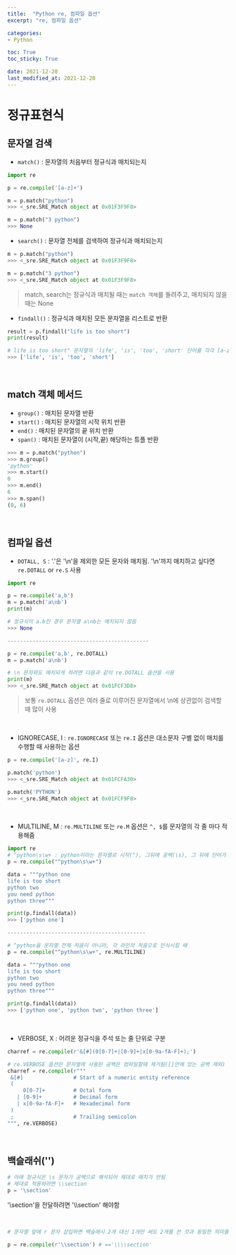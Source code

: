 ```yaml
---
title:  "Python re, 컴파일 옵션"
excerpt: "re, 컴파일 옵션"

categories:
- Python

toc: True
toc_sticky: True

date: 2021-12-20
last_modified_at: 2021-12-20
---
```


# 정규표현식

## 문자열 검색

- `match()` : 문자열의 처음부터 정규식과 매치되는지

```python
import re

p = re.compile('[a-z]+')

m = p.match("python")
>>> <_sre.SRE_Match object at 0x01F3F9F8>

m = p.match("3 python")
>>> None
```

- `search()` : 문자열 전체를 검색하여 정규식과 매치되는지

```python
m = p.match("python")
>>> <_sre.SRE_Match object at 0x01F3F9F8>

m = p.match("3 python")
>>> <_sre.SRE_Match object at 0x01F3F9F8>
```

> match, search는 정규식과 매치될 때는 `match 객체`를 돌려주고, 매치되지 않을 때는 None

- `findall()` : 정규식과 매치된 모든 문자열을 리스트로 반환

```python
result = p.findall("life is too short")
print(result)

# life is too short" 문자열의 'life', 'is', 'too', 'short' 단어를 각각 [a-z]+ 정규식과 매치해서 리스트로
>>> ['life', 'is', 'too', 'short']
```

<br>

## match 객체 메서드

- `group()` : 매치된 문자열 반환
- `start()` : 매치된 문자열의 시작 위치 반환
- `end()` : 매치된 문자열의 끝 위치 반환
- `span()` : 매치된 문자열이 (시작,끝) 해당하는 튜플 반환

```python
>>> m = p.match("python")
>>> m.group()
'python'
>>> m.start()
0
>>> m.end()
6
>>> m.span()
(0, 6)
```

<br>

## 컴파일 옵션

- `DOTALL, S` : '.'은 '\n'을 제외한 모든 문자와 매치됨. '\n'까지 매치하고 싶다면 `re.DOTALL` or `re.S` 사용

```python
import re

p = re.compile('a,b')
m = p.match('a\nb')
print(m)

# 정규식이 a.b인 경우 문자열 a\nb는 매치되지 않음
>>> None

---------------------------------------------

p = re.compile('a,b', re.DOTALL)
m = p.match('a\nb')

# \n 문자와도 매치되게 하려면 다음과 같이 re.DOTALL 옵션을 사용
print(m)
>>> <_sre.SRE_Match object at 0x01FCF3D8>
```

> 보통 `re.DOTALL` 옵션은 여러 줄로 이루어진 문자열에서 \n에 상관없이 검색할 때 많이 사용

<br>

- IGNORECASE, I : `re.IGNORECASE` 또는 `re.I` 옵션은 대소문자 구별 없이 매치를 수행할 때 사용하는 옵션

```python
p = re.compile('[a-z]', re.I)

p.match('python')
>>> <_sre.SRE_Match object at 0x01FCFA30>

p.match('PYTHON')
>>> <_sre.SRE_Match object at 0x01FCF9F8>
```

<br>

- MULTILINE, M : `re.MULTILINE` 또는 `re.M` 옵션은  `^, $`를 문자열의 각 줄 마다 적용해줌

```python
import re
# ^python\s\w+ : python이라는 문자열로 시작(^), 그뒤에 공백(\s), 그 뒤에 단어가 1개 이상(\w+)
p = re.compile("^python\s\w+")

data = """python one
life is too short
python two
you need python
python three"""

print(p.findall(data))
>>> ['python one']

--------------------------------------------

# ^python을 문자열 전체 처음이 아니라, 각 라인의 처음으로 인식시킬 때
p = re.compile("^python\s\w+", re.MULTILINE)

data = """python one
life is too short
python two
you need python
python three"""

print(p.findall(data))
>>> ['python one', 'python two', 'python three']
```

<br>

- VERBOSE, X : 어려운 정규식을 주석 또는 줄 단위로 구분

```python
charref = re.compile(r'&[#](0[0-7]+|[0-9]+|x[0-9a-fA-F]+);')

# re.VERBOSE 옵션은 문자열에 사용된 공백은 컴파일할때 제거됨([]안에 있는 공백 제외)
charref = re.compile(r"""
 &[#]                # Start of a numeric entity reference
 (
     0[0-7]+         # Octal form
   | [0-9]+          # Decimal form
   | x[0-9a-fA-F]+   # Hexadecimal form
 )
 ;                   # Trailing semicolon
""", re.VERBOSE)
```

<br>

## 백슬래쉬('\')

```python
# 아래 정규식은 \s 문자가 공백으로 해석되어 제대로 매치가 안됨
# 제대로 적용하려면 \\section
p = '\section'
```

'\\section'을 전달하려면 '\\\\section' 해야함

<br>

```python
# 문자열 앞에 r 문자 삽입하면 백슬래시 2개 대신 1개만 써도 2개를 쓴 것과 동일한 의미를 갖게 된다.

p = re.compile(r'\\section') # =='\\\\section'
```